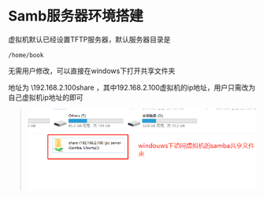 # Samb服务器环境搭建

虚拟机默认已经设置TFTP服务器，默认服务器目录是

```
/home/book
```

无需用户修改，可以直接在windows下打开共享文件夹

地址为 \192.168.2.100share ，其中192.168.2.100虚拟机的ip地址，用户只需改为自己虚拟机ip地址的即可

> ![](media/01.png)